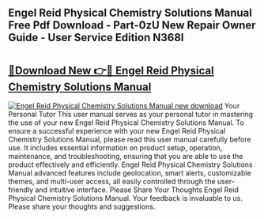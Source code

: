 ## Engel Reid Physical Chemistry Solutions Manual Free Pdf Download - Part-0zU New Repair Owner Guide - User Service Edition N368I

# <h2><a href="http://bc61689.oget.top/?id=Engel+Reid+Physical+Chemistry+Solutions+Manual">🔗Download New 👉🔴 Engel Reid Physical Chemistry Solutions Manual</a></h2>

[![Engel Reid Physical Chemistry Solutions Manual new download](https://i.imgur.com/5g1atiW.png)](http://bc61689.oget.top/?id=Engel+Reid+Physical+Chemistry+Solutions+Manual)
Your Personal Tutor This user manual serves as your personal tutor in mastering the use of your new Engel Reid Physical Chemistry Solutions Manual. To ensure a successful experience with your new Engel Reid Physical Chemistry Solutions Manual, please read this user manual carefully before use. It includes essential information on product setup, operation, maintenance, and troubleshooting, ensuring that you are able to use the product effectively and efficiently. Engel Reid Physical Chemistry Solutions Manual advanced features include geolocation, smart alerts, customizable themes, and multi-user access, all easily controlled through the user-friendly and intuitive interface. Please Share Your Thoughts Engel Reid Physical Chemistry Solutions Manual. Your feedback is invaluable to us. Please share your thoughts and suggestions.
